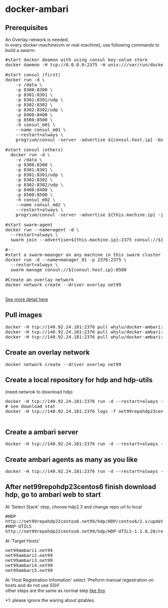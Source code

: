 # docker-ambari

## Prerequisites
An Overlay network is needed. <br/>
In every docker-machine(vm or real-machine), use following commands to build a swarm: <br/>
<pre>
#start docker deamon with using consul key-value store 
docker daemon -H tcp://0.0.0.0:2375 -H unix:///var/run/docker.sock --cluster-store=consul://${consul.host.ip}:8500 --cluster-advertise=${network-interface}:2375

#start consul (first)
docker run -d \
    -v /data \
    -p 8300:8300 \
    -p 8301:8301 \
    -p 8301:8301/udp \
    -p 8302:8302 \
    -p 8302:8302/udp \
    -p 8400:8400 \
    -p 8500:8500 \
    -h consul_m01 \
    --name consul_m01 \
    --restart=always \
    progrium/consul -server -advertise ${consul.host.ip} -bootstrap-expect 2
    
#start consul (others)
  docker run -d \
    -v /data \
    -p 8300:8300 \
    -p 8301:8301 \
    -p 8301:8301/udp \
    -p 8302:8302 \
    -p 8302:8302/udp \
    -p 8400:8400 \
    -p 8500:8500 \
    -h consul_m02 \
    --name consul_m02 \
    --restart=always \
    progrium/consul -server -advertise ${this.machine.ip} -join ${consul.host.ip}
    
#start swarm-agent
docker run --name=agent -d \
  --restart=always \
  swarm join --advertise=${this.machine.ip}:2375 consul://${consul.host.ip}:8500

#--
#start a swarm-maanger on any machine in this swarm cluster
docker run -d --name=manager_01 -p 2376:2375 \
  --restart=always \
  swarm manage consul://${consul.host.ip}:8500

#Create an overlay network
docker network create --driver overlay net99

</pre>
<a href="https://docs.docker.com/engine/userguide/networking/get-started-overlay/">See more detail here<a/>


## Pull images
<pre>
docker -H tcp://140.92.24.181:2376 pull whylu/docker-ambari:repo_hdp2.3.4_centos6
docker -H tcp://140.92.24.181:2376 pull whylu/docker-ambari:server
docker -H tcp://140.92.24.181:2376 pull whylu/docker-ambari:agent
</pre>

## Create an overlay network
<pre>
docker network create --driver overlay net99
</pre>


## Create a local repository for hdp and hdp-utils 
(need netwrok to download hdp)
<pre>
docker -H tcp://140.92.24.181:2376 run -d --restart=always --hostname=net99repohdp23centos6.net99 --name=net99repohdp23centos6 --net=net99 -p 80 whylu/docker-ambari:repo_hdp2.3.4_centos6
# see download stat
docker -H tcp://140.92.24.181:2376 logs -f net99repohdp23centos6

</pre>

## Create a ambari server
<pre>
docker -H tcp://140.92.24.181:2376 run -d --restart=always --hostname=net99ambari0.net99 --name=net99ambari0 --net=net99 -p 8080 whylu/docker-ambari:server
</pre>

## Create ambari agents as many as you like
<pre>
docker -H tcp://140.92.24.181:2376 run -d --restart=always -e SERVER_FQDN=net99ambari0.net99 --hostname=net99ambari1.net99 --name=net99ambari1 --net=net99 whylu/docker-ambari:agent
</pre>

## After net99repohdp23centos6 finish download hdp, go to ambari web to start
At 'Select Stack' step, choose hdp2.3 and change repo url to local
<pre>
#HDP
http://net99repohdp22centos6.net99/hdp/HDP/centos6/2.x/updates/2.3.4.0/
#HDP-UTILS
http://net99repohdp22centos6.net99/hdp/HDP-UTILS-1.1.0.20/repos/centos6/
</pre>

At 'Target Hosts'
<pre>
net99ambari1.net99
net99ambari2.net99
net99ambari3.net99
net99ambari4.net99
net99ambari5.net99
</pre>

At 'Host Registration Infomation'
select 'Preform manual regestration on hosts and do not use SSH' <br/>
other steps are the same as normal step <a href="http://hortonworks.com/hadoop-tutorial/introducing-apache-ambari-deploying-managing-apache-hadoop/">like this</a>

*1: please ignore the waring about iptables.
